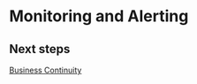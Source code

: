 # Monitoring and Alerting

## Next steps
[Business Continuity](https://github.com/nmcgregor/Azure-Security/blob/master/4.4%20Business-Continuity.md)
